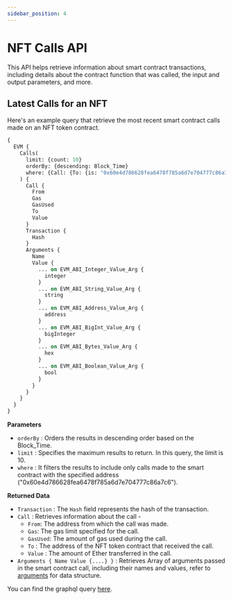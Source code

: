 ```yaml
---
sidebar_position: 4
---
```


# NFT Calls API
This API helps retrieve information about smart contract transactions, including details about the contract function that was called, the input and output parameters, and more. 

## Latest Calls for an NFT

Here's an example query that retrieve the most recent smart contract calls made on an NFT token contract. 

```graphql 
{
  EVM {
    Calls(
      limit: {count: 10}
      orderBy: {descending: Block_Time}
      where: {Call: {To: {is: "0x60e4d786628fea6478f785a6d7e704777c86a7c6"}}}
    ) {
      Call {
        From
        Gas
        GasUsed
        To
        Value
      }
      Transaction {
        Hash
      }
      Arguments {
        Name
        Value {
          ... on EVM_ABI_Integer_Value_Arg {
            integer
          }
          ... on EVM_ABI_String_Value_Arg {
            string
          }
          ... on EVM_ABI_Address_Value_Arg {
            address
          }
          ... on EVM_ABI_BigInt_Value_Arg {
            bigInteger
          }
          ... on EVM_ABI_Bytes_Value_Arg {
            hex
          }
          ... on EVM_ABI_Boolean_Value_Arg {
            bool
          }
        }
      }
    }
  }
}
```
**Parameters**

-   `orderBy` : Orders the results in descending order based on the Block_Time.
-   `limit` : Specifies the maximum results to return. In this query, the limit is 10.
-   `where` :  It filters the results to include only calls made to the smart contract with the specified address ("0x60e4d786628fea6478f785a6d7e704777c86a7c6").

**Returned Data**

-   `Transaction` : The `Hash` field represents the hash of the transaction.
-   `Call` : Retrieves information about the call -
      * `From`: The address from which the call was made.
      * `Gas`: The gas limit specified for the call.
      * `GasUsed`: The amount of gas used during the call.
      * `To` : The address of the NFT token contract that received the call.
      * `Value` : The amount of Ether transferred in the call.
-   `Arguments { Name Value {....} }` : Retrieves Array of arguments passed in the smart contract call, including their names and values, refer to [arguments](/docs/evm/arguments) for data structure.

You can find the graphql query [here](https://ide.bitquery.io/Smart-contract-calls-to-an-nft-contract).